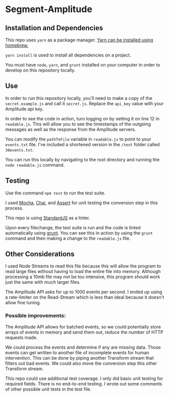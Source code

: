 # Segment-Amplitude

## Installation and Dependencies
This repo uses `yarn` as a package manager. [Yarn can be installed using homebrew.](https://yarnpkg.com/en/docs/install)

`yarn install` is used to install all dependencies on a project.

You must have `node`, `yarn`, and `grunt` installed on your computer in order to develop on this repository locally.

## Use
In order to run this repository locally, you'll need to make a copy of the `secret.example.js` and call it `secret.js`. Replace the `api_key` value with your Amplitude api key.

In order to see the code in action, turn logging on by setting it on line 12 in `readable.js`. This will allow you to see the timestamps of the outgoing messages as well as the response from the Amplitude servers.

You can modify the `pathToFile` variable in `readable.js` to point to your `events.txt` file. I've included a shortened version in the `/test` folder called `30events.txt`.

You can run this locally by navigating to the root directory and running the `node readable.js` command. 

## Testing
Use the command `npm test` to run the test suite. 

I used [Mocha](https://mochajs.org/), [Chai](http://chaijs.com/), and [Assert](https://github.com/defunctzombie/commonjs-assert) for unit testing the conversion step in this process.

This repo is using [StandardJS](http://standardjs.com/awesome.html) as a linter.

Upon every filechange, the test suite is run and the code is linted automatically using [grunt](http://gruntjs.com/). You can see this in action by using the `grunt` command and then making a change to the `readable.js` file.

## Other Considerations
I used Node Streams to read this file because this will allow the program to read large files without having to load the entire file into memory. Although processing a 10mb file may not be too intensive, this program should work just the same with much larger files. 

The Amplitude API asks for up to 1000 events per second. I ended up using a rate-limiter on the Read-Stream which is less than ideal because it doesn't allow fine tuning. 

### Possible improvements: 
The Amplitude API allows for batched events, so we could potentially store arrays of events in memory and send them out, reduce the number of HTTP requests made. 

We could process the events and determine if any are missing data. Those events can get written to another file of incomplete events for human intervention. This can be done by piping another Transform stream that filters out bad events. We could also move the conversion step this other Transform stream.

This repo could use additional test coverage. I only did basic unit testing for required fields. There is no end-to-end testing. I wrote out some comments of other possible unit tests in the test file.
